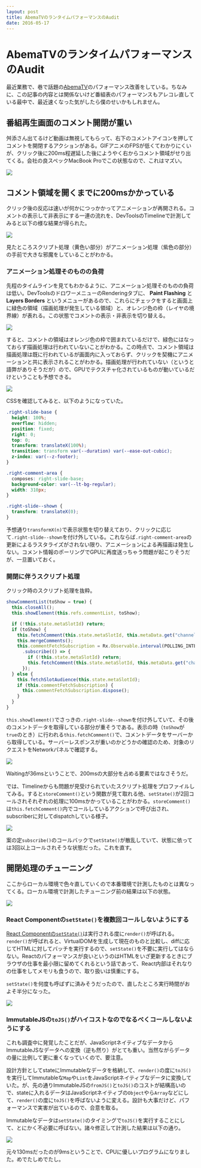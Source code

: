```yaml
---
layout: post
title: AbemaTVのランタイムパフォーマンスのAudit
date: 2016-05-17
---
```


# AbemaTVのランタイムパフォーマンスのAudit

最近業務で、巷で話題の[AbemaTV](https://abema.tv/)のパフォーマンス改善をしている。ちなみに、この記事の内容とは関係ないけど番組表のパフォーマンスもアレコレ直している最中で、最近速くなった気がしたら僕のせいかもしれません。

## 番組再生画面のコメント開閉が重い

舛添さん出てるけど動画は無視してもらって、右下のコメントアイコンを押してコメントを開閉するアクションがある。GIFアニメのFPSが低くてわかりにくいが、クリック後に200ms程遅延した後にようやく右からコメント領域がせり出てくる。会社の良スペックMacBook Proでこの状態なので、これはマズい。

![](/img/posts/2016/abematv-runtime-perf-audit/comment.gif)

## コメント領域を開くまでに200msかかっている

クリック後の反応は速いが何かにつっかかってアニメーションが再開される。コメントの表示して非表示にする一連の流れを、DevToolsのTimelineで計測してみると以下の様な結果が得られた。

![](/img/posts/2016/abematv-runtime-perf-audit/timeline.png)

見たところスクリプト処理（黄色い部分）がアニメーション処理（紫色の部分）の手前で大きな邪魔をしていることがわかる。

### アニメーション処理そのものの負荷

先程のタイムラインを見てもわかるように、アニメーション処理そのものの負荷は低い。DevToolsのドロワーメニューのRenderingタブに、 **Paint Flashing** と **Layers Borders** というメニューがあるので、これらにチェックをすると画面上に緑色の領域（描画処理が発生している領域）と、オレンジ色の枠（レイヤの境界線）が表れる。この状態でコメントの表示・非表示を切り替える。

![](/img/posts/2016/abematv-runtime-perf-audit/devtools-drawer.png)

すると、コメントの領域はオレンジ色の枠で囲まれているだけで、緑色にはなっておらず描画処理は行われていないことがわかる。この時点で、コメント領域は描画処理は既に行われているが画面内に入っておらず、クリックを契機にアニメーションと共に表示されることがわかる。描画処理が行われていない（というと語弊がありそうだが）ので、GPUでテクスチャ化されているものが動いているだけということも予想できる。

![](/img/posts/2016/abematv-runtime-perf-audit/comment-animation.gif)

CSSを確認してみると、以下のようになっていた。

```css
.right-slide-base {
  height: 100%;
  overflow: hidden;
  position: fixed;
  right: 0;
  top: 0;
  transform: translateX(100%);
  transition: transform var(--duration) var(--ease-out-cubic);
  z-index: var(--z-footer);
}

.right-comment-area {
  composes: right-slide-base;
  background-color: var(--lt-bg-regular);
  width: 310px;
}

.right-slide--shown {
  transform: translateX(0);
}
```

予想通り`transformX(n)`で表示状態を切り替えており、クリックに応じて`.right-slide--shown`を付け外している。これならば`.right-comment-area`の更新によるラスタライズがされない限り、アニメーションによる再描画は発生しない。コメント情報のポーリングでGPUに再度送っちゃう問題が起こりそうだが、一旦置いておく。

### 開閉に伴うスクリプト処理

クリック時のスクリプト処理を抜粋。

```javascript
showCommentList(toShow = true) {
  this.closeAll();
  this.showElement(this.refs.commentList, toShow);

  if (!this.state.metaSlotId) return;
  if (toShow) {
    this.fetchComment(this.state.metaSlotId, this.metaData.get("channelId"));
    this.mergeComments();
    this.commentFetchSubscription = Rx.Observable.interval(POLLING_INTERVAL * CONVERSIONS.sec)
      .subscribe(() => {
        if (!this.state.metaSlotId) return;
        this.fetchComment(this.state.metaSlotId, this.metaData.get("channelId"));
      });
  } else {
    this.fetchSlotAudience(this.state.metaSlotId);
    if (this.commentFetchSubscription) {
      this.commentFetchSubscription.dispose();
    }
  }
}
```

`this.showElement()`でさっきの`.right-slide--shown`を付け外していて、その後のコメントデータを取得している部分が重そうである。表示の時（`toShow`が`true`のとき）に行われる`this.fetchComment()`で、コメントデータをサーバーから取得している。サーバーレスポンスが重いのかどうかの確認のため、対象のリクエストをNetworkパネルで確認する。

![](/img/posts/2016/abematv-runtime-perf-audit/fetch-comment.png)

Waitingが36msということで、200msの大部分を占める要素ではなさそうだ。

では、Timelineからも問題が見受けられていたスクリプト処理をプロファイルしてみる。すると`storeComment()`という関数が見て取れる他、`setState()`が2回コールされそれぞれの処理に100msかかっていることがわかる。`storeComment()`は`this.fetchComment()`内でコールしているアクションで呼び出され、subscriberに対してdispatchしている様子。

![](/img/posts/2016/abematv-runtime-perf-audit/cpu-profile.png)

案の定`subscribe()`のコールバックで`setState()`が散乱していて、状態に依っては3回以上コールされそうな状態だった。これを直す。

## 開閉処理のチューニング

ここからローカル環境で色々直していくので本番環境で計測したものとは異なってくる。ローカル環境で計測したチューニング前の結果は以下の状態。

![](/img/posts/2016/abematv-runtime-perf-audit/before.png)

### React Componentの`setState()`を複数回コールしないようにする

[React Componentの`setState()`](https://facebook.github.io/react/docs/component-api.html#setstate)は実行される度に`render()`が呼ばれる。`render()`が呼ばれると、VirtualDOMを生成して現在のものと比較し、diffに応じてHTMLに対してバッチを実行するので、`setState()`を不要に実行してはならない。Reactのパフォーマンスが良いというのはHTMLをいざ更新するときにブラウザの仕事を最小限に留めてくれるという話であって、React内部はそれなりの仕事をしてメモリも食うので、取り扱いは慎重にする。

`setState()`を何度も呼ばずに済みそうだったので、直したところ実行時間がおよそ半分になった。

![](/img/posts/2016/abematv-runtime-perf-audit/merge-setState.png)

### ImmutableJSの`toJS()`がハイコストなのでなるべくコールしないようにする

これも調査中に発覚したことだが、JavaScriptネイティブなデータからImmutableJSなデータへの変換（逆も然り）がとても重い。当然ながらデータの量に比例して更に重くなっていくので、要注意。

設計方針としてstateにImmutableなデータを格納して、`render()`の度に`toJS()`を実行してImmutableな`Map`や`List`をJavaScriptネイティブなデータに変換していた。が、先の通りImmutableJSの`fromJS()`と`toJS()`のコストが結構高いので、stateに入れるデータはJavaScriptネイティブの`Object`やら`Array`などにして、`render()`の度に`toJS()`を呼ばないように変える。設計も大事だけど、パフォーマンスで実害が出ているので、合意を取る。

Immutableなデータは`setState()`のタイミングで`toJS()`を実行することにして、とにかく不必要に呼ばない。諸々修正して計測した結果は以下の通り。

![](/img/posts/2016/abematv-runtime-perf-audit/dont-use-Immutable.png)

元々130msだったのが9msということで、CPUに優しいプログラムになりました。めでたしめでたし。
